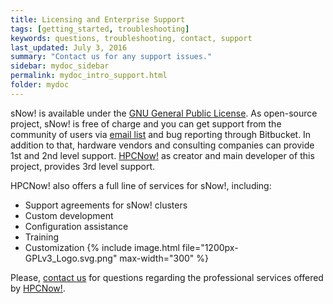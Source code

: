 ```yaml
---
title: Licensing and Enterprise Support
tags: [getting_started, troubleshooting]
keywords: questions, troubleshooting, contact, support
last_updated: July 3, 2016
summary: "Contact us for any support issues."
sidebar: mydoc_sidebar
permalink: mydoc_intro_support.html
folder: mydoc
---
```


sNow! is available under the [GNU General Public License](https://www.gnu.org/copyleft/gpl.html). As open-source project, sNow! is free of charge and you can get support from the community of users via [email list](https://groups.google.com/forum/#!forum/snow-users) and bug reporting through Bitbucket. In addition to that, hardware vendors and consulting companies can provide 1st and 2nd level support. [HPCNow!](http://www.hpcnow.com) as creator and main developer of this project, provides 3rd level support.

HPCNow! also offers a full line of services for sNow!, including:
* Support agreements for sNow! clusters
* Custom development
* Configuration assistance
* Training
* Customization
{% include image.html file="1200px-GPLv3_Logo.svg.png" max-width="300" %}

Please, [contact us](mailto:info@hpcnow.com) for questions regarding the professional services offered by [HPCNow!](http://www.hpcnow.com).
